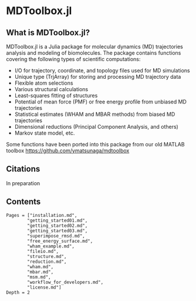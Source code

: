 # MDToolbox.jl

## What is MDToolbox.jl?

MDToolbox.jl is a Julia package for molecular dynamics (MD) trajectories analysis and modeling of biomolecules. The package contains functions covering the following types of scientific computations:

- I/O for trajectory, coordinate, and topology files used for MD simulations
- Unique type (TrjArray) for storing and processing MD trajectory data
- Flexible atom selections
- Various structural calculations
- Least-squares fitting of structures
- Potential of mean force (PMF) or free energy profile from unbiased MD trajectories
- Statistical estimates (WHAM and MBAR methods) from biased MD trajectories
- Dimensional reductions (Principal Component Analysis, and others)
- Markov state model, etc. 

Some functions have been ported into this package from our old MATLAB toolbox https://github.com/ymatsunaga/mdtoolbox

## Citations

In preparation

## Contents

```@contents
Pages = ["installation.md",
        "getting_started01.md", 
        "getting_started02.md", 
        "getting_started03.md", 
        "superimpose_rmsd.md",
        "free_energy_surface.md",
        "wham_example.md",
        "fileio.md", 
        "structure.md", 
        "reduction.md", 
        "wham.md", 
        "mbar.md", 
        "msm.md", 
        "workflow_for_developers.md", 
        "license.md"]
Depth = 2
```


